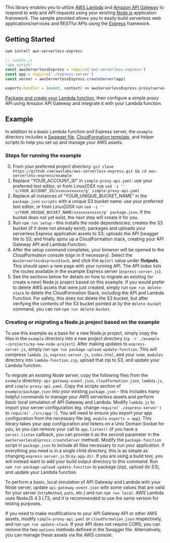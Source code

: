 This library enables you to utilize [AWS Lambda](https://aws.amazon.com/lambda/) and [Amazon API Gateway](https://aws.amazon.com/api-gateway/) to respond to web and API requests using your existing [Node.js](https://nodejs.org/) application framework. The sample provided allows you to easily build serverless web applications/services and RESTful APIs using the [Express](https://expressjs.com/) framework.

## Getting Started

```bash
npm install aws-serverless-express
```

```js
// lambda.js
'use strict'
const awsServerlessExpress = require('aws-serverless-express')
const app = require('./express-server')
const server = awsServerlessExpress.createServer(app)

exports.handler = (event, context) => awsServerlessExpress.proxy(server, event, context)
```

[Package and create your Lambda function](http://docs.aws.amazon.com/lambda/latest/dg/nodejs-create-deployment-pkg.html), then configure a simple proxy API using Amazon API Gateway and integrate it with your Lambda function.

## Example

In addition to a basic Lambda function and Express server, the `example` directory includes a [Swagger file](http://swagger.io/specification/), [CloudFormation template](https://aws.amazon.com/cloudformation/aws-cloudformation-templates/), and helper scripts to help you set up and manage your AWS assets.

### Steps for running the example

0. From your preferred project directory: `git clone https://github.com/awslabs/aws-serverless-express.git && cd aws-serverless-express/example`
1. Replace "YOUR_ACCOUNT_ID" in `simple-proxy-api.yaml`: use your preferred text editor, or from Linux|OSX run `sed -i '' 's/YOUR_ACCOUNT_ID/xxxxxxxxxxxx/g' simple-proxy-api.yaml`
2. Replace all instances of "YOUR_UNIQUE_BUCKET_NAME" in the `package.json` `scripts` with a unique S3 bucket name: use your preferred text editor, or from Linux|OSX run `sed -i '' 's/YOUR_UNIQUE_BUCKET_NAME/xxxxxxxxxxxx/g' package.json`. If the bucket does not yet exist, the next step will create it for you.
3. Run `npm run setup` - this installs the node dependencies; creates the S3 bucket (if it does not already exist); packages and uploads your serverless Express application assets to S3; uploads the API Swagger file to S3; and finally spins up a CloudFormation stack, creating your API Gateway API and Lambda Function.
4. After the setup command completes, your browser will be opened to the CloudFormation console (sign in if necessary). Select the `AwsServerlessExpressStack`, and click the `ApiUrl` value under __Outputs__. This should open a new page with your running API. The API index lists the routes available in the example Express server (`express-server.js`).
5. See the sections below for details on how to migrate an existing (or create a new) Node.js project based on this example. If you would prefer to delete AWS assets that were just created, simply run `npm run delete-stack` to delete the CloudFormation Stack, including the API and Lambda Function. For safety, this does not delete the S3 bucket, but after verifying the contents of the S3 bucket pointed at by the `delete-bucket` command, you can run `npm run delete-bucket`.

### Creating or migrating a Node.js project based on the example

To use this example as a base for a new Node.js project, simply copy the files in the `example` directory into a new project directory (`cp -r ./example ~/projects/my-new-node-project`). After making updates to `express-server.js`, simply run `npm run package-upload-update-function`. This will compress `lambda.js`, `express-server.js`, `index.html`, and your `node_modules` directory into `lambda-function.zip`, upload that zip to S3, and update your Lambda function.

To migrate an existing Node server, copy the following files from the `example` directory: `api-gateway-event.json`, `cloudformation.json`, `lambda.js`, and `simple-proxy-api.yaml`. Copy the scripts section of `example/package.json` into your existing `package.json` - this includes many helpful commands to manage your AWS serverless assets and perform _basic_ local simulation of API Gateway and Lambda. Modify `lambda.js` to import your server configuration (eg. change `require('./express-server')` to `require('./src/app')`). You will need to ensure you export your app configuration from the necessary file (eg. `module.exports = app`). This library takes your app configuration and listens on a Unix Domain Socket for you, so you can remove your call to `app.listen()` (if you have a `server.listen` callback, you can provide it as the second parameter in the `awsServerlessExpress.createServer` method). Modify the `package-function` script in `package.json` to include all files necessary to run your application. If everything you need is in a single child directory, this is as simple as changing `express-server.js` to `my-app-dir`. If you are using a build tool, you will instead want to add your build output directory to this command. Run `npm run package-upload-update-function` to package (zip), upload (to S3), and update your Lambda function.

To perform a basic, local simulation of API Gateway and Lambda with your Node server, update `api-gateway-event.json` with some values that are valid for your server (`httpMethod`, `path`, etc.) and run `npm run local`. AWS Lambda uses NodeJS 4.3 LTS, and it is recommended to use the same version for testing purposes.

If you need to make modifications to your API Gateway API or other AWS assets, modify `simple-proxy-api.yaml` or `cloudformation.json` respectively, and run `npm run update-stack`. If your API does not require CORS, you can remove the two `options` methods defined in the Swagger file. Alternatively, you can manage these assets via the AWS console.
